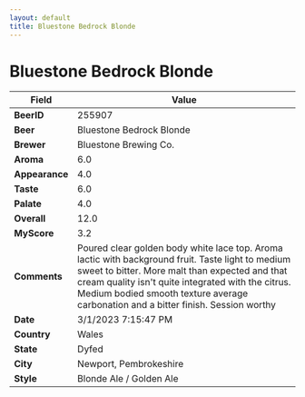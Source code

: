 ```yaml
---
layout: default
title: Bluestone Bedrock Blonde
---
```


# Bluestone Bedrock Blonde

| Field         | Value     |
|---------------|-----------|
| **BeerID** | 255907 |
| **Beer** | Bluestone Bedrock Blonde |
| **Brewer** | Bluestone Brewing Co. |
| **Aroma** | 6.0 |
| **Appearance** | 4.0 |
| **Taste** | 6.0 |
| **Palate** | 4.0 |
| **Overall** | 12.0 |
| **MyScore** | 3.2 |
| **Comments** | Poured clear golden body white lace top. Aroma lactic with background fruit. Taste light to medium sweet to bitter. More malt than expected and that cream quality isn't quite integrated with the citrus. Medium bodied smooth texture average carbonation and a bitter finish. Session worthy  |
| **Date** | 3/1/2023 7:15:47 PM |
| **Country** | Wales |
| **State** | Dyfed |
| **City** | Newport, Pembrokeshire |
| **Style** | Blonde Ale / Golden Ale |
